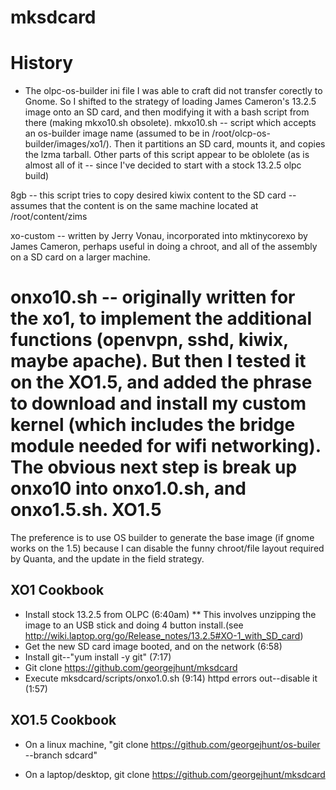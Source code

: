 # mksdcard
History
=======
* The olpc-os-builder ini file I was able to craft did not transfer corectly to Gnome. So I shifted to the strategy of loading James Cameron's 13.2.5 image onto an SD card, and then modifying it with a bash script from there (making mkxo10.sh obsolete).
mkxo10.sh -- script which accepts an os-builder image name (assumed to be in /root/olcp-os-builder/images/xo1/). Then it partitions an SD card, mounts it, and copies the lzma tarball. Other parts of this script appear to be oblolete (as is almost all of it -- since I've decided to start with a stock 13.2.5 olpc build)

8gb -- this script tries to copy desired kiwix content to the SD card -- assumes that the content is on the same machine located at /root/content/zims

xo-custom -- written by Jerry Vonau, incorporated into mktinycorexo  by James Cameron, perhaps useful in doing a chroot, and all of the assembly on a SD card on a larger machine.

onxo10.sh -- originally written for the xo1, to implement the additional functions (openvpn, sshd, kiwix, maybe apache). But then I tested it on the XO1.5, and added the phrase to download and install my custom kernel (which includes the bridge module needed for wifi networking). The obvious next step is break up onxo10 into onxo1.0.sh, and onxo1.5.sh.
XO1.5
=====
The preference is to use OS builder to generate the base image (if gnome works on the 1.5) because I can disable the funny chroot/file layout required by Quanta, and the update in the field strategy.

XO1 Cookbook
------------
* Install stock 13.2.5 from OLPC (6:40am)
** This involves unzipping the image to an USB stick and doing 4 button install.(see http://wiki.laptop.org/go/Release_notes/13.2.5#XO-1_with_SD_card)
* Get the new SD card image booted, and on the network (6:58)
* Install git--"yum install -y git" (7:17)
* Git clone https://github.com/georgejhunt/mksdcard
* Execute mksdcard/scripts/onxo1.0.sh (9:14) httpd errors out--disable it (1:57)

XO1.5 Cookbook
--------------
* On a linux machine, "git clone https://github.com/georgejhunt/os-builer --branch sdcard"


* On a laptop/desktop, git clone https://github.com/georgejhunt/mksdcard
